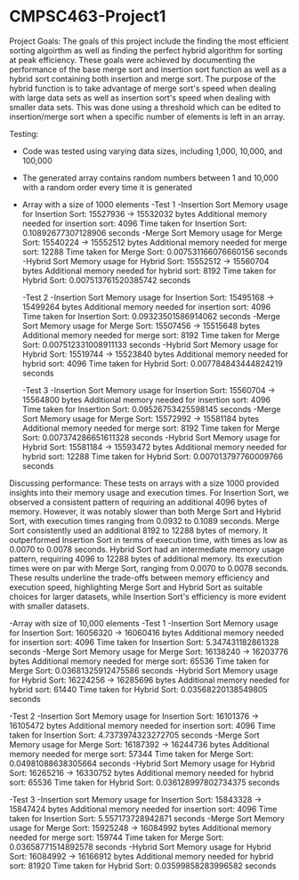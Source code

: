 # CMPSC463-Project1

Project Goals:
The goals of this project include the finding the most efficient sorting algoirthm as well as finding the perfect hybrid algorithm for sorting at peak efficiency. These goals were achieved by documenting the performance of the base merge sort and insertion sort function as well as a hybrid sort containing both insertion and merge sort. The purpose of the hybrid function is to take advantage of merge sort's speed when dealing with large data sets as well as insertion sort's speed when dealing with smaller data sets. This was done using a threshold which can be edited to insertion/merge sort when a specific number of elements is left in an array. 

Testing:
- Code was tested using varying data sizes, including 1,000, 10,000, and 100,000
- The generated array contains random numbers between 1 and 10,000 with a random order every time it is generated 
- Array with a size of 1000 elements
  -Test 1
  -Insertion Sort
    Memory usage for Insertion Sort: 15527936 -> 15532032 bytes
    Additional memory needed for insertion sort:  4096
    Time taken for Insertion Sort: 0.10892677307128906 seconds
  -Merge Sort
    Memory usage for Merge Sort: 15540224 -> 15552512 bytes
    Additional memory needed for merge sort:  12288
    Time taken for Merge Sort: 0.007531166076660156 seconds
  -Hybrid Sort
    Memory usage for Hybrid Sort: 15552512 -> 15560704 bytes
    Additional memory needed for hybrid sort:  8192
    Time taken for Hybrid Sort: 0.007513761520385742 seconds
  
  -Test 2
  -Insertion Sort
    Memory usage for Insertion Sort: 15495168 -> 15499264 bytes
    Additional memory needed for insertion sort:  4096
    Time taken for Insertion Sort: 0.09323501586914062 seconds
  -Merge Sort
    Memory usage for Merge Sort: 15507456 -> 15515648 bytes
    Additional memory needed for merge sort:  8192
    Time taken for Merge Sort: 0.007512331008911133 seconds
  -Hybrid Sort
    Memory usage for Hybrid Sort: 15519744 -> 15523840 bytes
    Additional memory needed for hybrid sort:  4096
    Time taken for Hybrid Sort: 0.007784843444824219 seconds

  -Test 3
  -Insertion Sort
     Memory usage for Insertion Sort: 15560704 -> 15564800 bytes
    Additional memory needed for insertion sort:  4096
    Time taken for Insertion Sort: 0.09526753425598145 seconds
  -Merge Sort
    Memory usage for Merge Sort: 15572992 -> 15581184 bytes
    Additional memory needed for merge sort:  8192
    Time taken for Merge Sort: 0.007374286651611328 seconds
  -Hybrid Sort
    Memory usage for Hybrid Sort: 15581184 -> 15593472 bytes
    Additional memory needed for hybrid sort:  12288
    Time taken for Hybrid Sort: 0.007013797760009766 seconds

Discussing performance: 
These tests on arrays with a size 1000 provided insights into their memory usage and execution times. For Insertion Sort, we observed a consistent pattern of requiring an additional 4096 bytes of memory. However, it was notably slower than both Merge Sort and Hybrid Sort, with execution times ranging from 0.0932 to 0.1089 seconds. Merge Sort consistently used an additional 8192 to 12288 bytes of memory. It outperformed Insertion Sort in terms of execution time, with times as low as 0.0070 to 0.0078 seconds. Hybrid Sort had an intermediate memory usage pattern, requiring 4096 to 12288 bytes of additional memory. Its execution times were on par with Merge Sort, ranging from 0.0070 to 0.0078 seconds. These results underline the trade-offs between memory efficiency and execution speed, highlighting Merge Sort and Hybrid Sort as suitable choices for larger datasets, while Insertion Sort's efficiency is more evident with smaller datasets.

-Array with size of 10,000 elements
  -Test 1
  -Insertion Sort
    Memory usage for Insertion Sort: 16056320 -> 16060416 bytes
    Additional memory needed for insertion sort:  4096
    Time taken for Insertion Sort: 5.347431182861328 seconds
  -Merge Sort
    Memory usage for Merge Sort: 16138240 -> 16203776 bytes
    Additional memory needed for merge sort:  65536
    Time taken for Merge Sort: 0.03681325912475586 seconds
  -Hybrid Sort
    Memory usage for Hybrid Sort: 16224256 -> 16285696 bytes
    Additional memory needed for hybrid sort:  61440
    Time taken for Hybrid Sort: 0.03568220138549805 seconds
    
  -Test 2
  -Insertion Sort
    Memory usage for Insertion Sort: 16101376 -> 16105472 bytes
    Additional memory needed for insertion sort:  4096
    Time taken for Insertion Sort: 4.7373974323272705 seconds
  -Merge Sort
    Memory usage for Merge Sort: 16187392 -> 16244736 bytes
    Additional memory needed for merge sort:  57344
    Time taken for Merge Sort: 0.04981088638305664 seconds
  -Hybrid Sort
    Memory usage for Hybrid Sort: 16265216 -> 16330752 bytes
    Additional memory needed for hybrid sort:  65536
    Time taken for Hybrid Sort: 0.036128997802734375 seconds

  -Test 3
  -Insertion sort
    Memory usage for Insertion Sort: 15843328 -> 15847424 bytes
    Additional memory needed for insertion sort:  4096
    Time taken for Insertion Sort: 5.557173728942871 seconds
  -Merge Sort
    Memory usage for Merge Sort: 15925248 -> 16084992 bytes
    Additional memory needed for merge sort:  159744
    Time taken for Merge Sort: 0.03658771514892578 seconds
  -Hybrid Sort
    Memory usage for Hybrid Sort: 16084992 -> 16166912 bytes
    Additional memory needed for hybrid sort:  81920
    Time taken for Hybrid Sort: 0.03599858283996582 seconds
